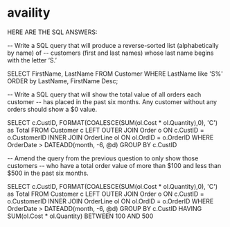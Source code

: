 # availity

HERE ARE THE SQL ANSWERS:

-- Write a SQL query that will produce a reverse-sorted list (alphabetically by name) of 
-- customers (first and last names) whose last name begins with the letter ‘S.’

SELECT FirstName, LastName
FROM Customer 
WHERE LastName like 'S%'
ORDER by LastName, FirstName Desc;

-- Write a SQL query that will show the total value of all orders each customer 
-- has placed in the past six months. Any customer without any orders should show a $0 value.

SELECT c.CustID, FORMAT(COALESCE(SUM(ol.Cost * ol.Quantity),0), 'C') as Total
FROM Customer c 
LEFT OUTER JOIN Order o 
ON c.CustID = o.CustomerID
INNER JOIN OrderLine ol 
ON ol.OrdID = o.OrderID
WHERE OrderDate > DATEADD(month, -6, @d)
GROUP BY c.CustID

-- Amend the query from the previous question to only show those customers
-- who have a total order value of more than $100 and less than $500 in the past six months.


SELECT c.CustID, FORMAT(COALESCE(SUM(ol.Cost * ol.Quantity),0), 'C') as Total
FROM Customer c 
LEFT OUTER JOIN Order o 
ON c.CustID = o.CustomerID
INNER JOIN OrderLine ol 
ON ol.OrdID = o.OrderID
WHERE OrderDate > DATEADD(month, -6, @d)
GROUP BY c.CustID
HAVING SUM(ol.Cost * ol.Quantity) BETWEEN 100 AND 500
